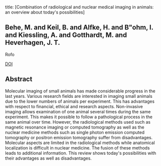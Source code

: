 title: [Combination of radiological and nuclear medical imaging in animals: an overview about today's possibilities]

## Behe, M. and Keil, B. and Alfke, H. and B"ohm, I. and Kiessling, A. and Gotthardt, M. and Heverhagen, J. T.
Rofo

<a href="https://doi.org/10.1055/s-2007-963263">DOI</a>

## Abstract
Molecular imaging of small animals has made considerable progress in the last years. Various research fields are interested in imaging small animals due to the lower numbers of animals per experiment. This has advantages with respect to financial, ethical and research aspects. Non-invasive imaging allows examination of one animal several times during the same experiment. This makes it possible to follow a pathological process in the same animal over time. However, the radiological methods used such as magnetic resonance imaging or computed tomography as well as the nuclear medicine methods such as single photon emission computed tomography or positron emission tomography suffer from disadvantages. Molecular aspects are limited in the radiological methods while anatomical localization is difficult in nuclear medicine. The fusion of these methods leads to additional information. This review shows today's possibilities with their advantages as well as disadvantages.


